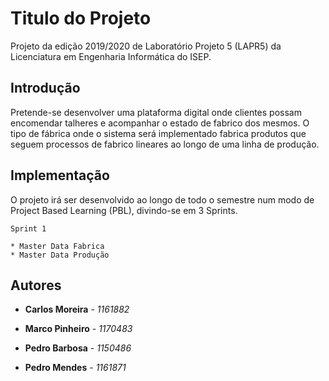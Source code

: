 # Titulo do Projeto

Projeto da edição 2019/2020 de Laboratório Projeto 5 (LAPR5) da Licenciatura em Engenharia Informática do ISEP.

## Introdução

Pretende-se desenvolver uma plataforma digital onde clientes possam encomendar talheres e acompanhar o estado de fabrico dos mesmos.
O tipo de fábrica onde o sistema será implementado fabrica produtos que seguem processos de fabrico lineares ao longo de uma linha de produção.

## Implementação

O projeto irá ser desenvolvido ao longo de todo o semestre num modo de Project Based Learning (PBL), divindo-se em 3 Sprints.

    Sprint 1

    * Master Data Fabrica
    * Master Data Produção


## Autores

* **Carlos Moreira** - *1161882*

* **Marco Pinheiro** - *1170483*

* **Pedro Barbosa** - *1150486*

* **Pedro Mendes** - *1161871*